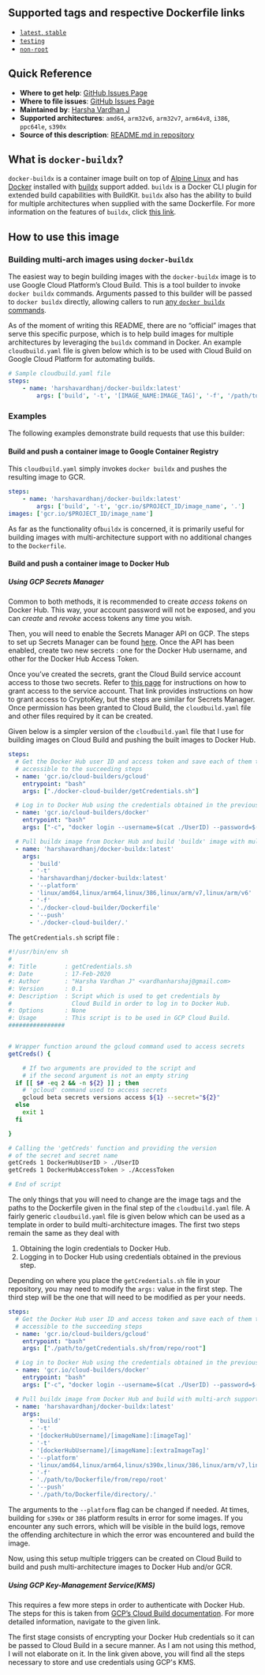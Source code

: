 ## Supported tags and respective Dockerfile links

* [`latest`, `stable`](https://github.com/HarshaVardhanJ/docker_files/blob/master/docker-cloud-builder/Dockerfile)
* [`testing`](https://github.com/HarshaVardhanJ/docker_files/blob/testing/docker-cloud-builder/Dockerfile)
* [`non-root`](https://github.com/HarshaVardhanJ/docker_files/blob/non-root/docker-cloud-builder/Dockerfile)



## Quick Reference

* **Where to get help**: [GitHub Issues Page](https://github.com/HarshaVardhanJ/docker_files/issues)
* **Where to file issues**: [GitHub Issues Page](https://github.com/HarshaVardhanJ/docker_files/issues)
* **Maintained by**: [Harsha Vardhan J](https://github.com/HarshaVardhanJ/docker_files)
* **Supported architectures**: `amd64`, `arm32v6`, `arm32v7`, `arm64v8`, `i386`, `ppc64le`, `s390x`
* **Source of this description**: [README.md in repository](https://github.com/HarshaVardhanJ/docker_files/blob/master/docker-cloud-builder/README.md)



## What is `docker-buildx`?

`docker-buildx` is a container image built on top of [Alpine Linux]() and has [Docker]() installed with [buildx]() support added. `buildx` is a Docker CLI plugin for extended build capabilities with BuildKit. `buildx` also has the ability to build for multiple architectures when supplied with the same Dockerfile. For more information on the features of `buildx`, click [this link](https://github.com/docker/buildx).

  

## How to use this image

### Building multi-arch images using `docker-buildx`

The easiest way to begin building images with the `docker-buildx` image is to use Google Cloud Platform’s Cloud Build. This is a tool builder to invoke `docker buildx` commands. Arguments passed to this builder will be passed to `docker buildx` directly, allowing callers to run [any `docker buildx` commands](https://docs.docker.com/engine/reference/commandline/buildx/).

As of the moment of writing this README, there are no “official” images that serve this specific purpose, which is to help build images for multiple architectures by leveraging the `buildx` command in Docker. An example `cloudbuild.yaml` file is given below which is to be used with Cloud Build on Google Cloud Platform for automating builds.



```yaml
# Sample cloudbuild.yaml file
steps:
	- name: 'harshavardhanj/docker-buildx:latest'
		args: ['build', '-t', '[IMAGE_NAME:IMAGE_TAG]', '-f', '/path/to/Dockerfile', '.']
```



### Examples

The following examples demonstrate build requests that use this builder:



#### Build and push a container image to Google Container Registry

This `cloudbuild.yaml` simply invokes `docker buildx` and pushes the resulting image to GCR.

```yaml
steps:
	- name: 'harshavardhanj/docker-buildx:latest'
		args: ['build', '-t', 'gcr.io/$PROJECT_ID/image_name', '.']
images: ['gcr.io/$PROJECT_ID/image_name']
```



As far as the functionality of`buildx` is concerned, it is primarily useful for building images with multi-architecture support with no additional changes to the `Dockerfile`.



#### Build and push a container image to Docker Hub

##### Using GCP Secrets Manager

Common to both methods, it is recommended to create *access tokens* on Docker Hub. This way, your account password will not be exposed, and you can *create* and *revoke* access tokens any time you wish. 

Then, you will need to enable the Secrets Manager API on GCP. The steps to set up Secrets Manager can be found [here](https://cloud.google.com/secret-manager/docs/quickstart). Once the API has been enabled, create two new secrets : one for the Docker Hub username, and other for the Docker Hub Access Token.

Once you’ve created the secrets, grant the Cloud Build service account access to those two secrets. Refer to [this page](https://cloud.google.com/cloud-build/docs/securing-builds/use-encrypted-secrets-credentials#grant_the_service_account_access_to_the_cryptokey) for instructions on how to grant access to the service account. That link provides instructions on how to grant access to CryptoKey, but the steps are similar for Secrets Manager. Once permission has been granted to Cloud Build, the `cloudbuild.yaml` file and other files required by it can be created.

Given below is a simpler version of the `cloudbuild.yaml` file that I use for building images on Cloud Build and pushing the built images to Docker Hub.

```yaml
steps:
  # Get the Docker Hub user ID and access token and save each of them to files
  # accessible to the succeeding steps
  - name: 'gcr.io/cloud-builders/gcloud'
    entrypoint: "bash"
    args: ["./docker-cloud-builder/getCredentials.sh"]

  # Log in to Docker Hub using the credentials obtained in the previous steps
  - name: 'gcr.io/cloud-builders/docker'
    entrypoint: "bash"
    args: ["-c", "docker login --username=$(cat ./UserID) --password=$(cat ./AccessToken)"]

  # Pull buildx image from Docker Hub and build 'buildx' image with multi-arch support
  - name: 'harshavardhanj/docker-buildx:latest'
    args:
      - 'build'
      - '-t'
      - 'harshavardhanj/docker-buildx:latest'
      - '--platform'
      - 'linux/amd64,linux/arm64,linux/386,linux/arm/v7,linux/arm/v6'
      - '-f'
      - './docker-cloud-builder/Dockerfile'
      - '--push'
      - './docker-cloud-builder/.'
```



The `getCredentials.sh` script file :

```sh
#!/usr/bin/env sh
#
#: Title        : getCredentials.sh
#: Date         : 17-Feb-2020
#: Author       : "Harsha Vardhan J" <vardhanharshaj@gmail.com>
#: Version      : 0.1
#: Description  : Script which is used to get credentials by
#                 Cloud Build in order to log in to Docker Hub.
#: Options      : None
#: Usage        : This script is to be used in GCP Cloud Build.
################


# Wrapper function around the gcloud command used to access secrets
getCreds() {

	# If two arguments are provided to the script and
	# if the second argument is not an empty string
  if [[ $# -eq 2 && -n ${2} ]] ; then
  	# 'gcloud' command used to access secrets
    gcloud beta secrets versions access ${1} --secret="${2}"
  else
    exit 1
  fi

}

# Calling the 'getCreds' function and providing the version
# of the secret and secret name
getCreds 1 DockerHubUserID > ./UserID
getCreds 1 DockerHubAccessToken > ./AccessToken

# End of script
```

The only things that you will need to change are the image tags and the paths to the Dockerfile given in the final step of the `cloudbuild.yaml` file. A fairly generic `cloudbuild.yaml` file is given below which can be used as a template in order to build multi-architecture images. The first two steps remain the same as they deal with

1. Obtaining the login credentials to Docker Hub.
2. Logging in to Docker Hub using credentials obtained in the previous step.

Depending on where you place the `getCredentials.sh` file in your repository, you may need to modify the `args:` value in the first step. The third step will be the one that will need to be modified as per your needs.

```yaml
steps:
  # Get the Docker Hub user ID and access token and save each of them to files
  # accessible to the succeeding steps
  - name: 'gcr.io/cloud-builders/gcloud'
    entrypoint: "bash"
    args: ["./path/to/getCredentials.sh/from/repo/root"]

  # Log in to Docker Hub using the credentials obtained in the previous steps
  - name: 'gcr.io/cloud-builders/docker'
    entrypoint: "bash"
    args: ["-c", "docker login --username=$(cat ./UserID) --password=$(cat ./AccessToken)"]

  # Pull buildx image from Docker Hub and build with multi-arch support
  - name: 'harshavardhanj/docker-buildx:latest'
    args:
      - 'build'
      - '-t'
      - '[dockerHubUsername]/[imageName]:[imageTag]'
      - '-t'
      - '[dockerHubUsername]/[imageName]:[extraImageTag]'
      - '--platform'
      - 'linux/amd64,linux/arm64,linux/s390x,linux/386,linux/arm/v7,linux/arm/v6'
      - '-f'
      - './path/to/Dockerfile/from/repo/root'
      - '--push'
      - './path/to/Dockerfile/directory/.'
```

The arguments to the `--platform` flag can be changed if needed. At times, building for `s390x` or `386` platform results in error for some images. If you encounter any such errors, which will be visible in the build logs, remove the offending architecture in which the error was encountered and build the image.

Now, using this setup multiple triggers can be created on Cloud Build to build and push multi-architecture images to Docker Hub and/or GCR.

##### Using GCP Key-Management Service(KMS)

This requires a few more steps in order to authenticate with Docker Hub. The steps for this is taken from [GCP’s Cloud Build documentation](https://cloud.google.com/cloud-build/docs/interacting-with-dockerhub-images#pushing_images_to_docker_hub). For more detailed information, navigate to the given link. 

The first stage consists of encrypting your Docker Hub credentials so it can be passed to Cloud Build in a secure manner. As I am not using this method, I will not elaborate on it. In the link given above, you will find all the steps necessary to store and use credentials using GCP's KMS.